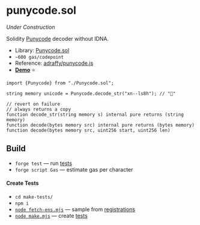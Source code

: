 # punycode.sol

*Under Construction*

Solidity [Punycode](https://datatracker.ietf.org/doc/html/rfc3492) decoder without IDNA.

* Library: [Punycode.sol](./src/Punycode.sol)
* `~600 gas/codepoint`
* Reference: [adraffy/punycode.js](https://github.com/adraffy/punycode.js/)
* [**Demo**](https://adraffy.github.io/punycode.sol/test/demo.html) ⭐


```solidity
import {Punycode} from "./Punycode.sol";

string memory unicode = Punycode.decode_str("xn--ls8h"); // "💩"

// revert on failure
// always returns a copy
function decode_str(string memory s) internal pure returns (string memory)
function decode(bytes memory src) internal pure returns (bytes memory) 
function decode(bytes memory src, uint256 start, uint256 len) 
```

## Build

* `forge test` — run [tests](./test/)
* `forge script Gas` — estimate gas per character

#### Create Tests
* `cd make-tests/`
* `npm i`
* [`node fetch-ens.mjs`](./make-tests/fetch-ens.mjs) — sample from [registrations](../ens-labels/)
* [`node make.mjs`](./make-tests/make.mjs) — create [tests](./test/)